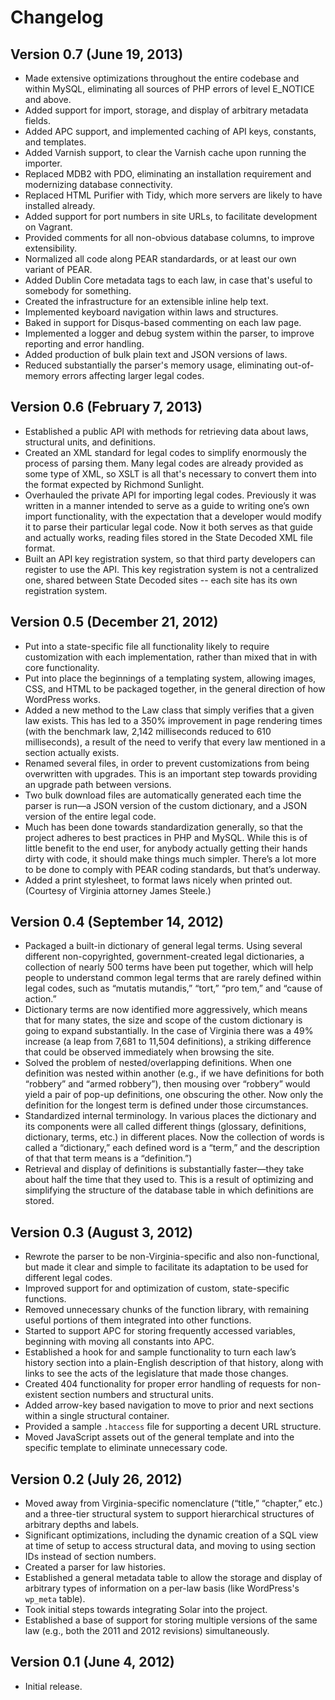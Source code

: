 # Changelog

## Version 0.7 (June 19, 2013)
* Made extensive optimizations throughout the entire codebase and within MySQL, eliminating all sources of PHP errors of level E_NOTICE and above.
* Added support for import, storage, and display of arbitrary metadata fields.
* Added APC support, and implemented caching of API keys, constants, and templates.
* Added Varnish support, to clear the Varnish cache upon running the importer.
* Replaced MDB2 with PDO, eliminating an installation requirement and modernizing database connectivity.
* Replaced HTML Purifier with Tidy, which more servers are likely to have installed already.
* Added support for port numbers in site URLs, to facilitate development on Vagrant.
* Provided comments for all non-obvious database columns, to improve extensibility.
* Normalized all code along PEAR standardards, or at least our own variant of PEAR.
* Added Dublin Core metadata tags to each law, in case that's useful to somebody for something.
* Created the infrastructure for an extensible inline help text.
* Implemented keyboard navigation within laws and structures.
* Baked in support for Disqus-based commenting on each law page.
* Implemented a logger and debug system within the parser, to improve reporting and error handling.
* Added production of bulk plain text and JSON versions of laws.
* Reduced substantially the parser's memory usage, eliminating out-of-memory errors affecting larger legal codes.

## Version 0.6 (February 7, 2013)
* Established a public API with methods for retrieving data about laws, structural units, and definitions.
* Created an XML standard for legal codes to simplify enormously the process of parsing them. Many legal codes are already provided as some type of XML, so XSLT is all that's necessary to convert them into the format expected by Richmond Sunlight.
* Overhauled the private API for importing legal codes. Previously it was written in a manner intended to serve as a guide to writing one’s own import functionality, with the expectation that a developer would modify it to parse their particular legal code. Now it both serves as that guide and actually works, reading files stored in the State Decoded XML file format.
* Built an API key registration system, so that third party developers can register to use the API. This key registration system is not a centralized one, shared between State Decoded sites -- each site has its own registration system.

## Version 0.5 (December 21, 2012)

* Put into a state-specific file all functionality likely to require customization with each implementation, rather than mixed that in with core functionality.
* Put into place the beginnings of a templating system, allowing images, CSS, and HTML to be packaged together, in the general direction of how WordPress works.
* Added a new method to the Law class that simply verifies that a given law exists. This has led to a 350% improvement in page rendering times (with the benchmark law, 2,142 milliseconds reduced to 610 milliseconds), a result of the need to verify that every law mentioned in a section actually exists.
* Renamed several files, in order to prevent customizations from being overwritten with upgrades. This is an important step towards providing an upgrade path between versions.
* Two bulk download files are automatically generated each time the parser is run—a JSON version of the custom dictionary, and a JSON version of the entire legal code.
* Much has been done towards standardization generally, so that the project adheres to best practices in PHP and MySQL. While this is of little benefit to the end user, for anybody actually getting their hands dirty with code, it should make things much simpler. There’s a lot more to be done to comply with PEAR coding standards, but that’s underway.
* Added a print stylesheet, to format laws nicely when printed out. (Courtesy of Virginia attorney James Steele.)

## Version 0.4 (September 14, 2012)

* Packaged a built-in dictionary of general legal terms. Using several different non-copyrighted, government-created legal dictionaries, a collection of nearly 500 terms have been put together, which will help people to understand common legal terms that are rarely defined within legal codes, such as “mutatis mutandis,” “tort,” “pro tem,” and “cause of action.”
* Dictionary terms are now identified more aggressively, which means that for many states, the size and scope of the custom dictionary is going to expand substantially. In the case of Virginia there was a 49% increase (a leap from 7,681 to 11,504 definitions), a striking difference that could be observed immediately when browsing the site.
* Solved the problem of nested/overlapping definitions. When one definition was nested within another (e.g., if we have definitions for both “robbery” and “armed robbery”), then mousing over “robbery” would yield a pair of pop-up definitions, one obscuring the other. Now only the definition for the longest term is defined under those circumstances.
* Standardized internal terminology. In various places the dictionary and its components were all called different things (glossary, definitions, dictionary, terms, etc.) in different places. Now the collection of words is called a “dictionary,” each defined word is a “term,” and the description of that that term means is a “definition.”)
* Retrieval and display of definitions is substantially faster—they take about half the time that they used to. This is a result of optimizing and simplifying the structure of the database table in which definitions are stored.

## Version 0.3 (August 3, 2012)

* Rewrote the parser to be non-Virginia-specific and also non-functional, but made it clear and simple to facilitate its adaptation to be used for different legal codes.
* Improved support for and optimization of custom, state-specific functions.
* Removed unnecessary chunks of the function library, with remaining useful portions of them integrated into other functions.
* Started to support APC for storing frequently accessed variables, beginning with moving all constants into APC.
* Established a hook for and sample functionality to turn each law’s history section into a plain-English description of that history, along with links to see the acts of the legislature that made those changes.
* Created 404 functionality for proper error handling of requests for non-existent section numbers and structural units.
* Added arrow-key based navigation to move to prior and next sections within a single structural container.
* Provided a sample `.htaccess` file for supporting a decent URL structure.
* Moved JavaScript assets out of the general template and into the specific template to eliminate unnecessary code.

## Version 0.2 (July 26, 2012)

* Moved away from Virginia-specific nomenclature (“title,” “chapter,” etc.) and a three-tier structural system to support hierarchical structures of arbitrary depths and labels.
* Significant optimizations, including the dynamic creation of a SQL view at time of setup to access structural data, and moving to using section IDs instead of section numbers.
* Created a parser for law histories.
* Established a general metadata table to allow the storage and display of arbitrary types of information on a per-law basis (like WordPress's `wp_meta` table).
* Took initial steps towards integrating Solar into the project.
* Established a base of support for storing multiple versions of the same law (e.g., both the 2011 and 2012 revisions) simultaneously.

## Version 0.1 (June 4, 2012)

* Initial release.